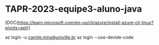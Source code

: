 # TAPR-2023-equipe3-aluno-java

[DOC(https://learn.microsoft.com/en-us/cli/azure/install-azure-cli-linux?pivots=apt)]

az login -u camile.mira@univille.br
az login --use-devide-code

